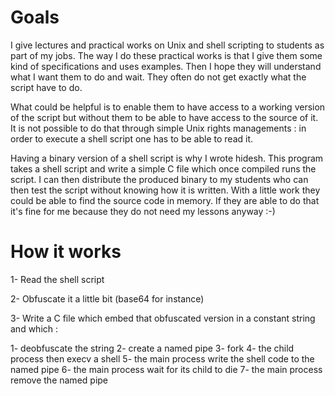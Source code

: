 
Goals
=====

I give lectures and practical works on Unix and shell scripting to students as
part of my jobs. The way I do these practical works is that I give them some
kind of specifications and uses examples. Then I hope they will understand
what I want them to do and wait. They often do not get exactly what the script
have to do.

What could be helpful is to enable them to have access to a working version of
the script but without them to be able to have access to the source of it. It
is not possible to do that through simple Unix rights managements : in order
to execute a shell script one has to be able to read it.

Having a binary version of a shell script is why I wrote hidesh. This program
takes a shell script and write a simple C file which once compiled runs the
script. I can then distribute the produced binary to my students who can then
test the script without knowing how it is written. With a little work they
could be able to find the source code in memory. If they are able to do that
it's fine for me because they do not need my lessons anyway :-)

How it works
============

1- Read the shell script

2- Obfuscate it a little bit (base64 for instance)

3- Write a C file which embed that obfuscated version in a constant string and
   which :
   
   1- deobfuscate the string
   2- create a named pipe
   3- fork
   4- the child process then execv a shell
   5- the main process write the shell code to the named pipe
   6- the main process wait for its child to die
   7- the main process remove the named pipe
